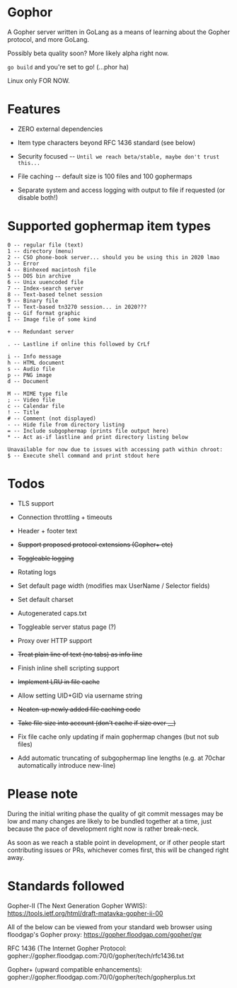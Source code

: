 # Gophor

A Gopher server written in GoLang as a means of learning about the Gopher
protocol, and more GoLang.

Possibly beta quality soon? More likely alpha right now.

`go build` and you're set to go! (...phor ha)

Linux only FOR NOW.

# Features

- ZERO external dependencies

- Item type characters beyond RFC 1436 standard (see below)

- Security focused -- `Until we reach beta/stable, maybe don't trust this...`

- File caching -- default size is 100 files and 100 gophermaps

- Separate system and access logging with output to file if requested (or
  disable both!)

# Supported gophermap item types

```
0 -- regular file (text)
1 -- directory (menu)
2 -- CSO phone-book server... should you be using this in 2020 lmao
3 -- Error
4 -- Binhexed macintosh file
5 -- DOS bin archive
6 -- Unix uuencoded file
7 -- Index-search server
8 -- Text-based telnet session
9 -- Binary file
T -- Text-based tn3270 session... in 2020???
g -- Gif format graphic
I -- Image file of some kind

+ -- Redundant server

. -- Lastline if online this followed by CrLf

i -- Info message
h -- HTML document
s -- Audio file
p -- PNG image
d -- Document

M -- MIME type file
; -- Video file
c -- Calendar file
! -- Title
# -- Comment (not displayed)
- -- Hide file from directory listing
= -- Include subgophermap (prints file output here)
* -- Act as-if lastline and print directory listing below

Unavailable for now due to issues with accessing path within chroot:
$ -- Execute shell command and print stdout here
```

# Todos

- TLS support

- Connection throttling + timeouts

- Header + footer text

- ~~Support proposed protocol extensions (Gopher+ etc)~~

- ~~Toggleable logging~~

- Rotating logs

- Set default page width (modifies max UserName / Selector fields)

- Set default charset

- Autogenerated caps.txt

- Toggleable server status page (?)

- Proxy over HTTP support

- ~~Treat plain line of text (no tabs) as info line~~

- Finish inline shell scripting support

- ~~Implement LRU in file cache~~

- Allow setting UID+GID via username string

- ~~Neaten-up newly added file caching code~~

- ~~Take file size into account (don't cache if size over __)~~

- Fix file cache only updating if main gophermap changes (but not sub files)

- Add automatic truncating of subgophermap line lengths (e.g. at 70char
  automatically introduce new-line)

# Please note

During the initial writing phase the quality of git commit messages may be
low and many changes are likely to be bundled together at a time, just
because the pace of development right now is rather break-neck.

As soon as we reach a stable point in development, or if other people start
contributing issues or PRs, whichever comes first, this will be changed
right away.

# Standards followed

Gopher-II (The Next Generation Gopher WWIS):
https://tools.ietf.org/html/draft-matavka-gopher-ii-00

All of the below can be viewed from your standard web browser using
floodgap's Gopher proxy:
https://gopher.floodgap.com/gopher/gw

RFC 1436 (The Internet Gopher Protocol:
gopher://gopher.floodgap.com:70/0/gopher/tech/rfc1436.txt

Gopher+ (upward compatible enhancements):
gopher://gopher.floodgap.com:70/0/gopher/tech/gopherplus.txt
